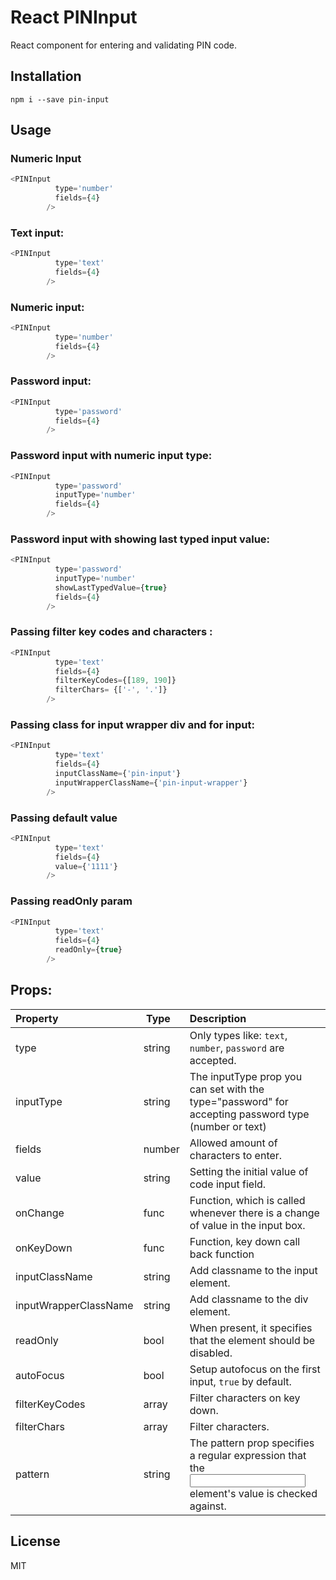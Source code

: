 # React PINInput
React component for entering and validating PIN code.


## Installation

`npm i --save pin-input`

## Usage

### Numeric Input
```js
<PINInput
          type='number'
          fields={4}
        />
```

### Text input:

```js
<PINInput
          type='text'
          fields={4}
        />
```

### Numeric input:

```js
<PINInput
          type='number'
          fields={4}
        />
```
### Password input:
```js
<PINInput
          type='password'
          fields={4}
        />
```

### Password input with numeric input type:
```js
<PINInput
          type='password'
          inputType='number'
          fields={4}
        />
```

### Password input with showing last typed input value:
```js
<PINInput
          type='password'
          inputType='number'
          showLastTypedValue={true}
          fields={4}
        />
```

### Passing filter key codes and characters :

```js
<PINInput
          type='text'
          fields={4}
          filterKeyCodes={[189, 190]}
          filterChars= {['-', '.']}
        />
```

### Passing class for input wrapper div and for input:

```js
<PINInput
          type='text'
          fields={4}
          inputClassName={'pin-input'}
          inputWrapperClassName={'pin-input-wrapper'}
        />
```

### Passing default value
```js
<PINInput
          type='text'
          fields={4}
          value={'1111'}
        />
```

### Passing readOnly param
```js
<PINInput
          type='text'
          fields={4}
          readOnly={true}
        />
```


## Props:

| Property | Type | Description |
|:---|:---|:---|
| type | string | Only types like: `text`, `number`, `password` are accepted.|
| inputType | string | The inputType prop you can set with the type="password" for accepting password type (number or text)|
| fields | number | Allowed amount of characters to enter. |
| value | string | Setting the initial value of code input field. |
| onChange | func | Function, which is called whenever there is a change of value in the input box. |
| onKeyDown | func | Function, key down call back function |
| inputClassName | string | Add classname to the input element. |
| inputWrapperClassName | string | Add classname to the div element. |
| readOnly | bool | When present, it specifies that the element should be disabled. |
| autoFocus | bool | Setup autofocus on the first input, `true` by default. |
| filterKeyCodes | array | Filter characters on key down. |
| filterChars | array | Filter characters. | default: ['-', '.'] |
| pattern | string | The pattern prop specifies a regular expression that the <input> element's value is checked against. |


## License
MIT
